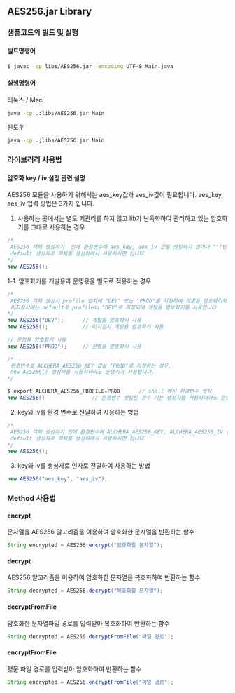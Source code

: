 ## AES256.jar Library

### 샘플코드의 빌드 및 실행

#### 빌드명령어 
```bash
$ javac -cp libs/AES256.jar -encoding UTF-8 Main.java
```

#### 실행명령어
리눅스 / Mac
```bash
java -cp .:libs/AES256.jar Main
```

윈도우
```bash
java -cp .;libs/AES256.jar Main
```
 

### 라이브러리 사용법

#### 암호화 key / iv 설정 관련 설명
AES256 모듈을 사용하기 위해서는 aes_key값과 aes_iv값이 필요합니다.
aes_key, aes_iv 입력 방법은 3가지 입니다.

1. 사용하는 곳에서는 별도 키관리를 하지 않고 lib가 난독화하여 관리하고 있는 암호화키를 그대로 사용하는 경우
```java
/* 
 AES256 객체 생성하기  전에 환경변수에 aes_key, aes_iv 값을 셋팅하지 않거나 ""(빈값)으로 셋팅한 상태에서, 제목 없는 문서
 default 생성자로 객체를 생성하여서 사용하시면 됩니다.
*/
new AES256();
```

1-1. 암호화키를 개발용과 운영용을 별도로 적용하는 경우
```java
/* 
 AES256 객체 생성시 profile 인자에 "DEV" 또는 "PROD"를 지정하여 개발용 암호화키와 운영용 암호화키를 선택할 수 있습니다.
 미지정시에는 default로 profile이 "DEV"로 지정되며 개발용 암호화키를 사용합니다. 
*/
new AES256("DEV");      // 개발용 암호화키 사용
new AES256();           // 미지정시 개발용 암호화키 사용
        
// 운영용 암호화키 사용
new AES256("PROD");     // 운영용 암호화키 사용

/*
 환경변수로 ALCHERA_AES256_KEY 값을 "PROD"로 지정하는 경우, 
 new AES256() 생성자를 사용하더라도 운영키가 사용됩니다.
*/

$ export ALCHERA_AES256_PROFILE=PROD      // shell 에서 환경변수 셋팅
new AES256()               // 환경변수 셋팅된 경우 기본 생성자를 사용하더라도 운영용 암호화키 사용
```

2. key와 iv를 환경 변수로 전달하여 사용하는 방법
```java
/* 
 AES256 객체 생성하기 전에 환경변수에 ALCHERA_AES256_KEY, ALCHERA_AES256_IV 값을 셋팅하시고 제목 없는 문서
 default 생성자로 객체를 생성하여서 사용하시면 됩니다.
*/
new AES256();
```

3. key와 iv를 생성자로 인자로 전달하여 사용하는 방법
```java
new AES256("aes_key", "aes_iv");
```


### Method 사용법
#### encrypt
문자열을 AES256 알고리즘을 이용하여 암호화한 문자열을 반환하는 함수 
```java
String encrypted = AES256.encrypt("암호화할 문자열");
```
#### decrypt
AES256 알고리즘을 이용하여 암호화한 문자열을 복호화하여 반환하는 함수 
```java
String decrypted = AES256.decrypt("복호화할 문자열");
```
#### decryptFromFile
암호화한 문자열파일 경로를 입력받아 복호화하여 반환하는 함수
```java
String decrypted = AES256.decryptFromFile("파일 경로");
```
#### encryptFromFile
평문 파일 경로를 입력받아 암호화하여 반환하는 함수
```java
String encrypted = AES256.encryptFromFile("파일 경로");
```
